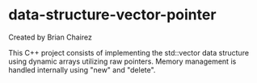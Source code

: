 # data-structure-vector-pointer

Created by Brian Chairez

This C++ project consists of implementing the std::vector data structure using dynamic arrays utilizing raw pointers.
Memory management is handled internally using "new" and "delete".
